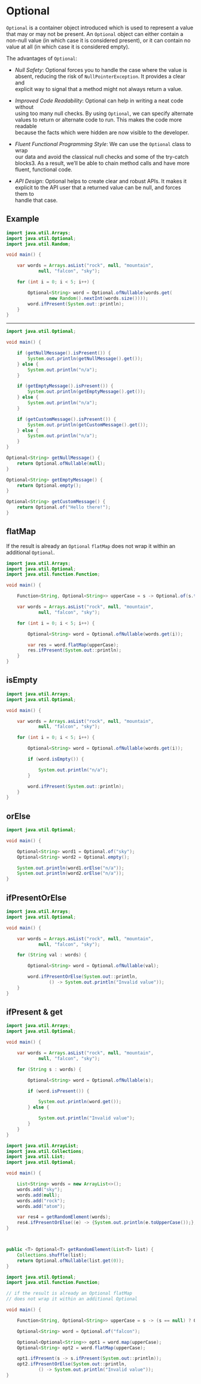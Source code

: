 # Optional 

`Optional` is a container object introduced which is used to represent a value  
that may or may not be present. An `Optional` object can either contain a  
non-null value (in which case it is considered present), or it can contain no  
value at all (in which case it is considered empty).  

The advantages of `Optional`:

- *Null Safety*: Optional forces you to handle the case where the value is  
  absent, reducing the risk of `NullPointerException`. It provides a clear and  
  explicit way to signal that a method might not always return a value.  

- *Improved Code Readability*: Optional can help in writing a neat code without   
  using too many null checks. By using `Optional`, we can specify alternate  
  values to return or alternate code to run. This makes the code more readable  
  because the facts which were hidden are now visible to the developer.  

- *Fluent Functional Programming Style*: We can use the `Optional` class to wrap  
  our data and avoid the classical null checks and some of the try-catch  
  blocks3. As a result, we’ll be able to chain method calls and have more  
  fluent, functional code.  

- *API Design*: Optional helps to create clear and robust APIs. It makes it  
  explicit to the API user that a returned value can be null, and forces them to  
  handle that case.  



## Example 

```java
import java.util.Arrays;
import java.util.Optional;
import java.util.Random;

void main() {

    var words = Arrays.asList("rock", null, "mountain",
            null, "falcon", "sky");

    for (int i = 0; i < 5; i++) {

        Optional<String> word = Optional.ofNullable(words.get(
                new Random().nextInt(words.size())));
        word.ifPresent(System.out::println);
    }
}
```

---


```java
import java.util.Optional;

void main() {

    if (getNullMessage().isPresent()) {
        System.out.println(getNullMessage().get());
    } else {
        System.out.println("n/a");
    }

    if (getEmptyMessage().isPresent()) {
        System.out.println(getEmptyMessage().get());
    } else {
        System.out.println("n/a");
    }

    if (getCustomMessage().isPresent()) {
        System.out.println(getCustomMessage().get());
    } else {
        System.out.println("n/a");
    }
}

Optional<String> getNullMessage() {
    return Optional.ofNullable(null);
}

Optional<String> getEmptyMessage() {
    return Optional.empty();
}

Optional<String> getCustomMessage() {
    return Optional.of("Hello there!");
}
```

## flatMap

If the result is already an `Optional` `flatMap` does not wrap it within an
additional `Optional`.

```java
import java.util.Arrays;
import java.util.Optional;
import java.util.function.Function;

void main() {

    Function<String, Optional<String>> upperCase = s -> Optional.of(s.toUpperCase());

    var words = Arrays.asList("rock", null, "mountain",
            null, "falcon", "sky");

    for (int i = 0; i < 5; i++) {

        Optional<String> word = Optional.ofNullable(words.get(i));

        var res = word.flatMap(upperCase);
        res.ifPresent(System.out::println);
    }
}
```

## isEmpty

```java
import java.util.Arrays;
import java.util.Optional;

void main() {

    var words = Arrays.asList("rock", null, "mountain",
            null, "falcon", "sky");

    for (int i = 0; i < 5; i++) {

        Optional<String> word = Optional.ofNullable(words.get(i));

        if (word.isEmpty()) {

            System.out.println("n/a");
        }

        word.ifPresent(System.out::println);
    }
}
```

## orElse

```java
import java.util.Optional;

void main() {

    Optional<String> word1 = Optional.of("sky");
    Optional<String> word2 = Optional.empty();

    System.out.println(word1.orElse("n/a"));
    System.out.println(word2.orElse("n/a"));
}
```


## ifPresentOrElse

```java
import java.util.Arrays;
import java.util.Optional;

void main() {

    var words = Arrays.asList("rock", null, "mountain",
            null, "falcon", "sky");

    for (String val : words) {

        Optional<String> word = Optional.ofNullable(val);

        word.ifPresentOrElse(System.out::println,
                () -> System.out.println("Invalid value"));
    }
}
```

## ifPresent & get

```java
import java.util.Arrays;
import java.util.Optional;

void main() {

    var words = Arrays.asList("rock", null, "mountain",
            null, "falcon", "sky");

    for (String s : words) {

        Optional<String> word = Optional.ofNullable(s);

        if (word.isPresent()) {

            System.out.println(word.get());
        } else {

            System.out.println("Invalid value");
        }
    }
}
```

```java
import java.util.ArrayList;
import java.util.Collections;
import java.util.List;    
import java.util.Optional;    

void main() {

    List<String> words = new ArrayList<>();
    words.add("sky"); 
    words.add(null); 
    words.add("rock"); 
    words.add("atom"); 

    var res4 = getRandomElement(words);
    res4.ifPresentOrElse((e) -> {System.out.println(e.toUpperCase());}, () -> {System.out.println("N/A");});
}



public <T> Optional<T> getRandomElement(List<T> list) {
    Collections.shuffle(list);
    return Optional.ofNullable(list.get(0));
}
```

```java
import java.util.Optional;
import java.util.function.Function;

// if the result is already an Optional flatMap
// does not wrap it within an additional Optional

void main() {

    Function<String, Optional<String>> upperCase = s -> (s == null) ? Optional.empty() : Optional.of(s.toUpperCase());

    Optional<String> word = Optional.of("falcon");

    Optional<Optional<String>> opt1 = word.map(upperCase);
    Optional<String> opt2 = word.flatMap(upperCase);

    opt1.ifPresent(s -> s.ifPresent(System.out::println));
    opt2.ifPresentOrElse(System.out::println,
            () -> System.out.println("Invalid value"));
}
```
